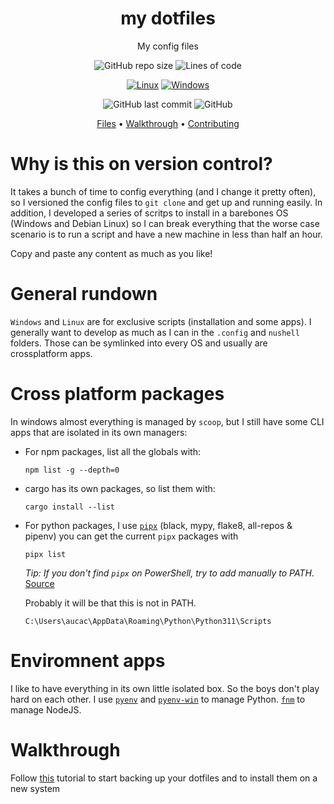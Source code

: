 <div align="center">

# my dotfiles

My config files

![GitHub repo size](https://img.shields.io/github/repo-size/AucaCoyan/dotfiles)
![Lines of code](https://img.shields.io/tokei/lines/github/AucaCoyan/dotfiles)

[![Linux](https://svgshare.com/i/Zhy.svg)](https://svgshare.com/i/Zhy.svg)
[![Windows](https://badgen.net/badge/icon/windows?icon=windows&label)](https://badgen.net/badge/icon/windows?icon=windows&label)

![GitHub last commit](https://img.shields.io/github/last-commit/AucaCoyan/dotfiles)
![GitHub](https://img.shields.io/github/license/AucaCoyan/dotfiles)

[Files](#features) •
[Walkthrough](#walkthrough) •
[Contributing](#contributing)

</div>

# Why is this on version control?

It takes a bunch of time to config everything (and I change it pretty often), so
I versioned the config files to `git clone` and get up and running easily.
In addition, I developed a series of scritps to install in a barebones OS
(Windows and Debian Linux) so I can break everything that the worse case scenario
is to run a script and have a new machine in less than half an hour.

Copy and paste any content as much as you like!

# General rundown

`Windows` and `Linux` are for exclusive scripts (installation and some apps). I
generally want to develop as much as I can in the `.config` and `nushell`
folders. Those can be symlinked into every OS and usually are crossplatform apps.

# Cross platform packages

In windows almost everything is managed by `scoop`, but I still have some CLI
apps that are isolated in its own managers:

- For npm packages, list all the globals with:

  `npm list -g --depth=0`

- cargo has its own packages, so list them with:

  `cargo install --list`

- For python packages, I use [`pipx`](https://github.com/pypa/pipx) (black, mypy, flake8, all-repos & pipenv)
  you can get the current `pipx` packages with

  `pipx list`

  _Tip: If you don't find `pipx` on PowerShell, try to add manually to PATH_. [Source](https://stackoverflow.com/questions/69686581/the-term-pipx-is-not-recognized-as-the-name-of-a-cmdlet)

  Probably it will be that this is not in PATH.

  ```
  C:\Users\aucac\AppData\Roaming\Python\Python311\Scripts
  ```

# Enviromnent apps

I like to have everything in its own little isolated box. So the boys don't play
hard on each other. I use [`pyenv`](https://github.com/pyenv/pyenv) and
[`pyenv-win`](https://github.com/pyenv-win/pyenv-win) to manage Python.
[`fnm`](https://github.com/Schniz/fnm) to manage NodeJS.

# Walkthrough

Follow [this](https://www.atlassian.com/git/tutorials/dotfiles) tutorial to start
backing up your dotfiles and to install them on a new system
